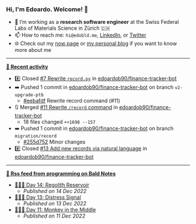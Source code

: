 ### Hi, I'm Edoardo. Welcome! 👋 

- 🔭 I’m working as a **research software engineer** at the Swiss Federal Labs of Materials Science in Zürich 🇨🇭
- 📫 How to reach me: `hi@edobld.me`, [LinkedIn](https://linkedin.com/in/edobld), or [Twitter](https://twitter.com/edobld)
- 🌐 Check out my [now page](https://edoardob.im/now) or [my personal blog](https://blog.edoardob.im) if you want to know more about me

---

**[📰 Recent activity](https://github.com/edoardob90)**
* #️⃣ Closed [#7 Rewrite `record.py`](https://github.com/edoardob90/finance-tracker-bot/issues/7) in [edoardob90/finance-tracker-bot](https://github.com/edoardob90/finance-tracker-bot)
* ➡️ Pushed 1 commit in [edoardob90/finance-tracker-bot](https://github.com/edoardob90/finance-tracker-bot) on branch `v2-upgrade-ptb`
  * [#eebafdf](https://github.com/edoardob90/finance-tracker-bot/commit/eebafdf) Rewrite record command (#11)
* 🔃 Merged [#11 Rewrite `/record` command](https://github.com/edoardob90/finance-tracker-bot/pull/11) in [edoardob90/finance-tracker-bot](https://github.com/edoardob90/finance-tracker-bot)
  * 18 files changed `++1698 --157`
* ➡️ Pushed 1 commit in [edoardob90/finance-tracker-bot](https://github.com/edoardob90/finance-tracker-bot) on branch `migration/record`
  * [#255d752](https://github.com/edoardob90/finance-tracker-bot/commit/255d752) Minor changes
* #️⃣ Closed [#13 Add new records via natural language](https://github.com/edoardob90/finance-tracker-bot/issues/13) in [edoardob90/finance-tracker-bot](https://github.com/edoardob90/finance-tracker-bot)


---

**[🗼 Rss feed from programming on Bald Notes](https://blog.edoardob.im/categories/programming/)**
* [🎄👨‍💻 Day 14: Regolith Reservoir](https://blog.edoardob.im/2022/12/14/day-regolith-reservoir.html)
  * *Published on 14 Dec 2022*
* [🎄👨‍💻 Day 13: Distress Signal](https://blog.edoardob.im/2022/12/13/day-distress-signal.html)
  * *Published on 13 Dec 2022*
* [🎄👨‍💻 Day 11: Monkey in the Middle](https://blog.edoardob.im/2022/12/11/day-monkey-in.html)
  * *Published on 11 Dec 2022*

